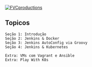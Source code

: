 <a href="https://gitlab.com/rocha.public/cursos/jenkins-em-larga-escala/-/wikis/home"><img src="https://gitlab.com/rocha.public/cursos/jenkins-em-larga-escala/-/wikis/images/missaodevops-jenkins-docker-kube.png" title="FVCproductions" alt="FVCproductions"></a>

## Topicos

```
Seção 1: Introdução
Seção 2: Jenkins & Docker
Seção 3: Jenkins AutoConfig via Groovy
Seção 4: Jenkins & Kubernetes

Extra: VMs com Vagrant e Ansible
Extra: Play With K8s
```
